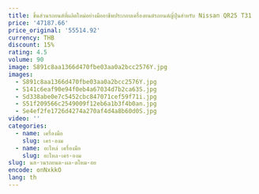```yaml
---
title: ชิ้นส่วนรถยนต์ที่ผลิตใหม่อย่างมืออาชีพประกอบเครื่องยนต์รถยนต์ญี่ปุ่นสําหรับ Nissan QR25 T31
price: '47187.66'
price_original: '55514.92'
currency: THB
discount: 15%
rating: 4.5
volume: 90
image: S891c8aa1366d470fbe03aa0a2bcc2576Y.jpg
images:
  - S891c8aa1366d470fbe03aa0a2bcc2576Y.jpg
  - S141c6eaf90e94f0eb4a67034d7b2ca63S.jpg
  - Sd338abe0e7c5452cbc847071cef59f71i.jpg
  - S51f209566c2549009f12eb6a1b3f4b0an.jpg
  - Se4ef2fe1726d4274a270af4d4a8b60d0S.jpg
video: ''
categories:
  - name: เครื่องมือ
    slug: เคร-องม
  - name: อะไหล่ เครื่องมือ
    slug: อะไหล-เคร-องม
slug: นส-วนรถยนต-ผล-ตใหม-อย
encode: onNxkkO
lang: th
---
```

  